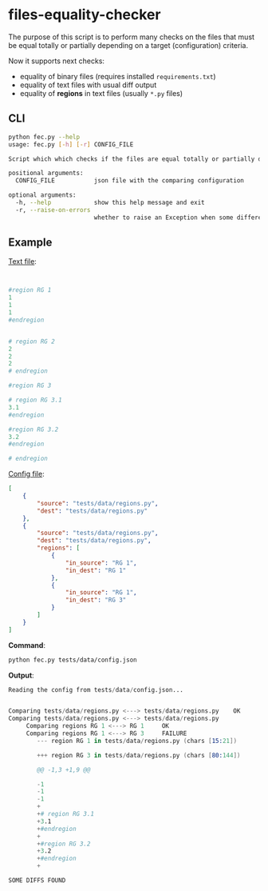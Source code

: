 # files-equality-checker

The purpose of this script is to perform many checks on the files that must be equal totally or partially depending on a target (configuration) criteria.

Now it supports next checks:
* equality of binary files (requires installed `requirements.txt`)
* equality of text files with usual diff output
* equality of **regions** in text files (usually `*.py` files)

## CLI

```bash
python fec.py --help
usage: fec.py [-h] [-r] CONFIG_FILE

Script which which checks if the files are equal totally or partially depending on target criteria

positional arguments:
  CONFIG_FILE           json file with the comparing configuration

optional arguments:
  -h, --help            show this help message and exit
  -r, --raise-on-errors
                        whether to raise an Exception when some differences are found (default: False)
```


## Example

[Text file](/tests/data/regions.py):
```python


#region RG 1
1
1
1
#endregion


# region RG 2
2
2
2
# endregion

#region RG 3

# region RG 3.1
3.1
#endregion

#region RG 3.2
3.2
#endregion

# endregion


```

[Config file](/tests/data/config.json):
```json
[
    {
        "source": "tests/data/regions.py",
        "dest": "tests/data/regions.py"
    },
    {
        "source": "tests/data/regions.py",
        "dest": "tests/data/regions.py",
        "regions": [
            {
                "in_source": "RG 1",
                "in_dest": "RG 1"
            },
            {
                "in_source": "RG 1",
                "in_dest": "RG 3"
            }
        ]
    }
]
```

**Command**:
```bash
python fec.py tests/data/config.json
```

**Output**:
```s
Reading the config from tests/data/config.json...


Comparing tests/data/regions.py <---> tests/data/regions.py    OK
Comparing tests/data/regions.py <---> tests/data/regions.py
     Comparing regions RG 1 <---> RG 1     OK
     Comparing regions RG 1 <---> RG 3     FAILURE
        --- region RG 1 in tests/data/regions.py (chars [15:21])

        +++ region RG 3 in tests/data/regions.py (chars [80:144])

        @@ -1,3 +1,9 @@

        -1
        -1
        -1
        +
        +# region RG 3.1
        +3.1
        +#endregion
        +
        +#region RG 3.2
        +3.2
        +#endregion
        +

SOME DIFFS FOUND
```
